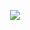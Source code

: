 <p align="center">
<img src="https://github.com/user-attachments/assets/54aa4f5d-996a-4eed-9f9d-9e1faa9fb5c8"/> </a> 
</p>
